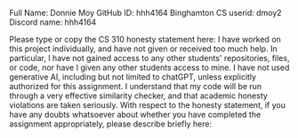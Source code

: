 Full Name: Donnie Moy
GitHub ID: hhh4164
Binghamton CS userid: dmoy2
Discord name: hhh4164

Please type or copy the CS 310 honesty statement here:
I have worked on this project individually, and have not given or received too much help. In particular, I have not gained access to any other students' repositories, files, or code, nor have I given any other students access to mine. I have not used generative AI, including but not limited to chatGPT, unless explicitly authorized for this assignment. I understand that my code will be run through a very effective similarity checker, and that academic honesty violations are taken seriously.
With respect to the honesty statement, if you have any doubts whatsoever 
about whether you have completed the assignment appropriately, 
please describe briefly here:

